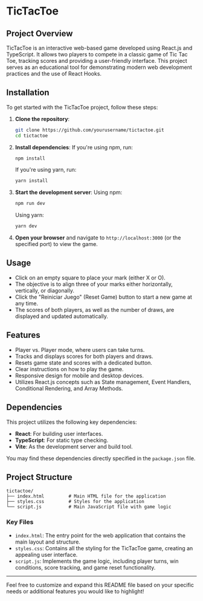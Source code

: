 

# TicTacToe

## Project Overview
TicTacToe is an interactive web-based game developed using React.js and TypeScript. It allows two players to compete in a classic game of Tic Tac Toe, tracking scores and providing a user-friendly interface. This project serves as an educational tool for demonstrating modern web development practices and the use of React Hooks.

## Installation
To get started with the TicTacToe project, follow these steps:

1. **Clone the repository**:
   ```bash
   git clone https://github.com/yourusername/tictactoe.git
   cd tictactoe
   ```

2. **Install dependencies**:
   If you're using npm, run:
   ```bash
   npm install
   ```
   If you're using yarn, run:
   ```bash
   yarn install
   ```

3. **Start the development server**:
   Using npm:
   ```bash
   npm run dev
   ```
   Using yarn:
   ```bash
   yarn dev
   ```

4. **Open your browser** and navigate to `http://localhost:3000` (or the specified port) to view the game.

## Usage
- Click on an empty square to place your mark (either X or O).
- The objective is to align three of your marks either horizontally, vertically, or diagonally.
- Click the "Reiniciar Juego" (Reset Game) button to start a new game at any time.
- The scores of both players, as well as the number of draws, are displayed and updated automatically.

## Features
- Player vs. Player mode, where users can take turns.
- Tracks and displays scores for both players and draws.
- Resets game state and scores with a dedicated button.
- Clear instructions on how to play the game.
- Responsive design for mobile and desktop devices.
- Utilizes React.js concepts such as State management, Event Handlers, Conditional Rendering, and Array Methods.

## Dependencies
This project utilizes the following key dependencies:
- **React**: For building user interfaces.
- **TypeScript**: For static type checking.
- **Vite**: As the development server and build tool.

You may find these dependencies directly specified in the `package.json` file.

## Project Structure
```
tictactoe/
├── index.html         # Main HTML file for the application
├── styles.css         # Styles for the application
└── script.js          # Main JavaScript file with game logic
```

### Key Files
- `index.html`: The entry point for the web application that contains the main layout and structure.
- `styles.css`: Contains all the styling for the TicTacToe game, creating an appealing user interface.
- `script.js`: Implements the game logic, including player turns, win conditions, score tracking, and game reset functionality.

---

Feel free to customize and expand this README file based on your specific needs or additional features you would like to highlight!
